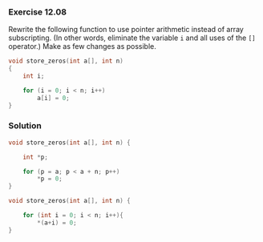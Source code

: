 ### Exercise 12.08
Rewrite the following function to use pointer arithmetic instead of array
subscripting. (In other words, eliminate the variable `i` and all uses of the
`[]` operator.) Make as few changes as possible.

```c
void store_zeros(int a[], int n)
{
    int i;

    for (i = 0; i < n; i++)
        a[i] = 0;
}
```

### Solution

```c
void store_zeros(int a[], int n) {

    int *p;

    for (p = a; p < a + n; p++)
        *p = 0;
}
```

```c
void store_zeros(int a[], int n) {

    for (int i = 0; i < n; i++){
        *(a+i) = 0;
}
```
